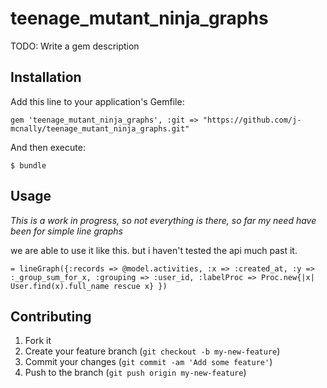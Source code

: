 teenage_mutant_ninja_graphs
===========================

TODO: Write a gem description

## Installation

Add this line to your application's Gemfile:

    gem 'teenage_mutant_ninja_graphs', :git => "https://github.com/j-mcnally/teenage_mutant_ninja_graphs.git"

And then execute:

    $ bundle


## Usage

*This is a work in progress, so not everything is there, so far my need have been for simple line graphs*

we are able to use it like this. but i haven't tested the api much past it.

    = lineGraph({:records => @model.activities, :x => :created_at, :y => :_group_sum_for_x, :grouping => :user_id, :labelProc => Proc.new{|x| User.find(x).full_name rescue x} })



## Contributing

1. Fork it
2. Create your feature branch (`git checkout -b my-new-feature`)
3. Commit your changes (`git commit -am 'Add some feature'`)
4. Push to the branch (`git push origin my-new-feature`)

